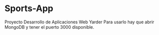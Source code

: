 # Sports-App
Proyecto Desarrollo de Aplicaciones Web
Yarder
Para usarlo hay que abrir MongoDB y tener el puerto 3000 disponible.
